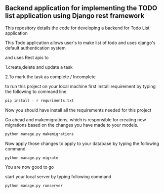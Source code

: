 ## Backend application for implementing the TODO list application using Django rest framework

This repository details the code for developing a backend for Todo List application

This Todo application allows user's to make list of todo and uses django's default authentication system

and uses Rest apis to

1.create,delete and update a task

2.To mark the task as complete / Incomplete




to run this project on your local machine first install requirement by typing the following to command line
```sh
pip install - r requriments.txt
```

Now you should have install all the requirements needed for this project

Go ahead and makemigrations, which is responsible for creating new migrations based on the changes you have made to your models.

```sh
python manage.py makemigrations
```
Now apply those changes to apply to your database by typing the following command

```sh
python manage.py migrate
```

You are now good to go 

start your local server by typing following command

```sh
python manage.py runserver
```




